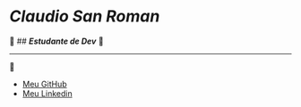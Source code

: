  # _**Claudio San Roman**_ 
🎇 ## _**Estudante de Dev**_   🎇
***
🚧

* [Meu GitHub](https://github.com/Claudiosan86)
* [Meu Linkedin](https://www.linkedin.com/in/claudio-san-roman-5923417b/)

<!--
**Claudiosan86/Claudiosan86** is a ✨ _special_ ✨ repository because its `README.md` (this file) appears on your GitHub profile.

Here are some ideas to get you started:

- 🔭 I’m currently working on ...
- 🌱 I’m currently learning ...
- 👯 I’m looking to collaborate on ...
- 🤔 I’m looking for help with ...
- 💬 Ask me about ...
- 📫 How to reach me: ...
- 😄 Pronouns: ...
- ⚡ Fun fact: ...
-->
